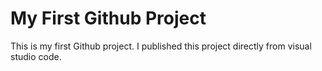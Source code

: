# My First Github Project 
This is my first Github project. I published this project directly from visual studio code.